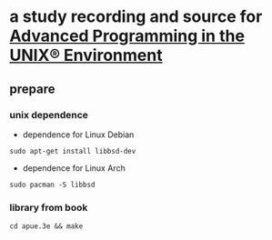 # a study recording and source for [Advanced Programming in the UNIX® Environment]

## prepare

### unix dependence

- dependence for Linux Debian

```
sudo apt-get install libbsd-dev
```

- dependence for Linux Arch

```
sudo pacman -S libbsd
```


### library from book

```shell
cd apue.3e && make
```

[Advanced Programming in the UNIX® Environment]:http://www.apuebook.com/apue3e.html
